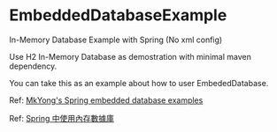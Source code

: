 # EmbeddedDatabaseExample

In-Memory Database Example with Spring (No xml config)

Use H2 In-Memory Database as demostration with minimal maven dependency.

You can take this as an example about how to user EmbededDatabase.

Ref: [MkYong's Spring embedded database examples](https://www.mkyong.com/spring/spring-embedded-database-examples/)

Ref: [Spring 中使用內存數據庫](http://wenhao880204.iteye.com/blog/1767125)
